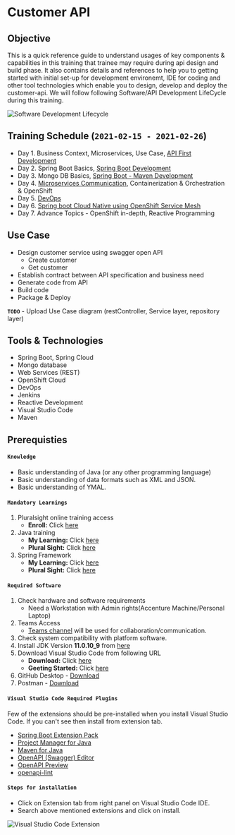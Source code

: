 # Customer API

## Objective
This is a quick reference guide to understand usages of key components & capabilities in this training that trainee may require during api design and build phase. It also contains details and references to help you to getting started with initial set-up for development environemt, IDE for coding and other tool technologies which enable you to design, develop and deploy the customer-api. We will follow following Software/API Development LifeCycle during this training.

![Software Development Lifecycle](https://github.com/acc-trainings/SpringBoot-OpenShift-Training/blob/main/img/sdlc.png?raw=true)


## Training Schedule (**`2021-02-15 - 2021-02-26`**)
* Day 1. Business Context, Microservices, Use Case, [API First Development](https://github.com/acc-trainings/customer-api/tree/1.api-first-development)
* Day 2. Spring Boot Basics, [Spring Boot Development](https://github.com/acc-trainings/customer-api/tree/2.spring-api-development)
* Day 3. Mongo DB Basics, [Spring Boot - Maven Development](https://github.com/acc-trainings/customer-api/tree/2.spring-api-development)
* Day 4. [Microservices Communication](https://github.com/acc-trainings/customer-api/tree/4.microservices-communication), Containerization & Orchestration & OpenShift 
* Day 5. [DevOps](https://github.com/acc-trainings/customer-api/tree/5.DevOps-CICD)
* Day 6. [Spring boot Cloud Native using OpenShift Service Mesh](https://github.com/acc-trainings/customer-api/tree/6.service-mesh)
* Day 7. Advance Topics - OpenShift in-depth, Reactive Programming

## Use Case
* Design customer service using swagger open API
   * Create customer
   * Get customer
* Establish contract between API specification and business need
* Generate code from API
* Build code
* Package & Deploy

**`TODO`** - Upload Use Case diagram (restController, Service layer, repository layer)

## Tools & Technologies
* Spring Boot, Spring Cloud
* Mongo database
* Web Services (REST)
* OpenShift Cloud
* DevOps
* Jenkins
* Reactive Development
* Visual Studio Code
* Maven

## Prerequisties

#### **`Knowledge`**
* Basic understanding of Java (or any other programming language)
* Basic understanding of data formats such as XML and JSON.
* Basic understanding of YMAL.

#### **`Mandatory Learnings`**
1.	Pluralsight online training access
    * **Enroll:** Click [here](https://mylearning.accenture.com/mylearningui/learner/coursedetail/1648947)
2. Java training
    * **My Learning:** Click [here](https://mylearning.accenture.com/mylearningui/learner/coursedetail/1752600)
    * **Plural Sight:** Click [here](https://app.pluralsight.com/channels/details/54ceb573-56a9-4c5a-85f8-e72514c46fb0)
3. Spring Framework
    * **My Learning:** Click [here](https://mylearning.accenture.com/mylearningui/learner/coursedetail/1752592)
    * **Plural Sight:** Click [here](https://app.pluralsight.com/channels/details/6d5e513e-fbc3-4818-a60b-3d14f82035b7)
    
#### **`Required Software`**
1.	Check hardware and software requirements
    * Need a Workstation with Admin rights(Accenture Machine/Personal Laptop)
2.	Teams Access
    * [Teams channel](https://teams.microsoft.com/l/team/19%3a812369d073a741c3a3ccbba976f3697f%40thread.tacv2/conversations?groupId=f9510dd1-3e7e-40c1-bbaf-6fe8dc467c40&tenantId=e0793d39-0939-496d-b129-198edd916feb) will be used for collaboration/communication.    
3.	Check system compatibility with platform software.
4.	Install JDK Version **11.0.10_9** from [here](https://github.com/AdoptOpenJDK/openjdk11-binaries/releases/download/jdk-11.0.10+9/OpenJDK11U-dk_x64_mac_hotspot_11.0.10_9.pkg)
5.	Download Visual Studio Code from following URL
    * **Download:** Click [here](https://code.visualstudio.com/Download) 
    * **Geeting Started:** Click [here](https://code.visualstudio.com/docs/java/java-spring-boot)
6.	GitHub Desktop - [Download](https://desktop.github.com/)    
7.  Postman - [Download](https://www.postman.com/downloads/)
    
#### **`Visual Studio Code Required Plugins`**
Few of the extensions should be pre-installed when you install Visual Studio Code. If you can't see then install from extension tab.
* [Spring Boot Extension Pack](https://marketplace.visualstudio.com/items?itemName=Pivotal.vscode-boot-dev-pack)
* [Project Manager for Java](https://marketplace.visualstudio.com/items?itemName=vscjava.vscode-java-dependency)
* [Maven for Java](https://marketplace.visualstudio.com/items?itemName=vscjava.vscode-maven)
* [OpenAPI (Swagger) Editor](https://marketplace.visualstudio.com/items?itemName=42Crunch.vscode-openapi)
* [OpenAPI Preview](https://marketplace.visualstudio.com/items?itemName=zoellner.openapi-preview)
* [openapi-lint](https://marketplace.visualstudio.com/items?itemName=mermade.openapi-lint)

#### **`Steps for installation`**
* Click on Extension tab from right panel on Visual Studio Code IDE.
* Search above mentioned extensions and click on install.

![Visual Studio Code Extension](https://github.com/acc-trainings/customer-api/blob/main/img/vscode_extension.png?raw=true)

